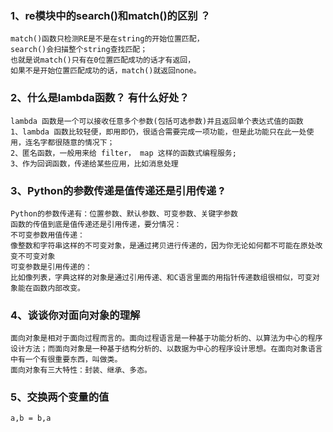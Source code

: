 ### 1、re模块中的search()和match()的区别 ？

```
match()函数只检测RE是不是在string的开始位置匹配，
search()会扫描整个string查找匹配；
也就是说match()只有在0位置匹配成功的话才有返回，
如果不是开始位置匹配成功的话，match()就返回none。
```

### 2、什么是lambda函数？ 有什么好处？ 

```
lambda 函数是一个可以接收任意多个参数(包括可选参数)并且返回单个表达式值的函数
1、lambda 函数比较轻便，即用即仍，很适合需要完成一项功能，但是此功能只在此一处使用，连名字都很随意的情况下；
2、匿名函数，一般用来给 filter， map 这样的函数式编程服务;
3、作为回调函数，传递给某些应用，比如消息处理
```

### 3、Python的参数传递是值传递还是引用传递 ?

```
Python的参数传递有：位置参数、默认参数、可变参数、关键字参数
函数的传值到底是值传递还是引用传递，要分情况：
不可变参数用值传递：
像整数和字符串这样的不可变对象，是通过拷贝进行传递的，因为你无论如何都不可能在原处改变不可变对象
可变参数是引用传递的：
比如像列表，字典这样的对象是通过引用传递、和C语言里面的用指针传递数组很相似，可变对象能在函数内部改变。
```
### 4、谈谈你对面向对象的理解 

```
面向对象是相对于面向过程而言的。面向过程语言是一种基于功能分析的、以算法为中心的程序设计方法；而面向对象是一种基于结构分析的、以数据为中心的程序设计思想。在面向对象语言中有一个有很重要东西，叫做类。
面向对象有三大特性：封装、继承、多态。
```

### 5、交换两个变量的值

```
a,b = b,a
```